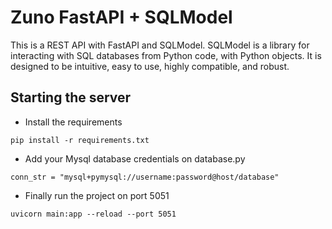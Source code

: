 # Zuno FastAPI + SQLModel
This is a REST API with FastAPI and SQLModel. SQLModel is a library for interacting with SQL databases from Python code, with Python objects. It is designed to be intuitive, easy to use, highly compatible, and robust.



## Starting the server
- Install the requirements 
```
pip install -r requirements.txt
```

- Add your Mysql database credentials on database.py
```
conn_str = "mysql+pymysql://username:password@host/database"
```

- Finally run the project on port 5051
```
uvicorn main:app --reload --port 5051
```

